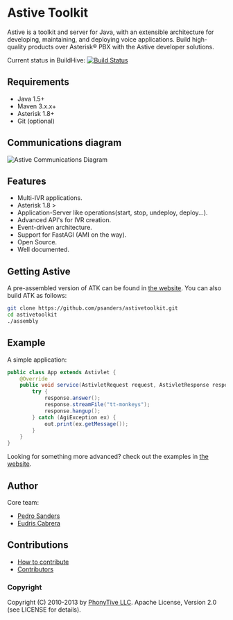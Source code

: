 # Astive Toolkit

Astive is a toolkit and server for Java, with an extensible architecture for developing, maintaining, and deploying voice applications. Build high-quality products over Asterisk® PBX with the Astive developer solutions.

Current status in BuildHive: [![Build Status](https://buildhive.cloudbees.com/job/psanders/job/astivetoolkit/badge/icon)](https://buildhive.cloudbees.com/job/psanders/job/astivetoolkit/)

## Requirements

* Java 1.5+
* Maven 3.x.x+
* Asterisk 1.8+
* Git (optional)

## Communications diagram

![Astive Communications Diagram](http://astivetoolkit.org/data/uploads/astive_communications_diagram.png)

## Features 

* Multi-IVR applications.
* Asterisk 1.8 >
* Application-Server like operations(start, stop, undeploy, deploy...).
* Advanced API's for IVR creation.
* Event-driven architecture.
* Support for FastAGI (AMI on the way).
* Open Source.
* Well documented.

## Getting Astive

A pre-assembled version of ATK can be found in [the website](http://astivetoolkit.org/downloads). You can also build ATK as follows:

```bash
git clone https://github.com/psanders/astivetoolkit.git
cd astivetoolkit
./assembly
```

## Example

A simple application:

```java
public class App extends Astivlet {
    @Override
    public void service(AstivletRequest request, AstivletResponse response) {
        try {
            response.answer();
            response.streamFile("tt-monkeys");
            response.hangup();
        } catch (AgiException ex) {
            out.print(ex.getMessage());
        }
    }
}
```

Looking for something more advanced? check out the examples in [the website](http://astivetoolkit.org/downloads).

## Author

Core team:

* [Pedro Sanders](https://github.com/psanders)
* [Eudris Cabrera](https://github.com/ecabrerar)

## Contributions
- [How to contribute](http://astivetoolkit.org/documentation#contribute)
- [Contributors](https://github.com/psanders/astivetoolkit/contributors)



### Copyright

Copyright (C) 2010-2013 by [PhonyTive LLC](http://phonytive.com). Apache License, Version 2.0 (see LICENSE for details).
